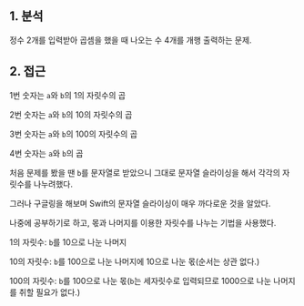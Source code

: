 ## 1. 분석

정수 2개를 입력받아 곱셈을 했을 때 나오는 수 4개를 개행 출력하는 문제.

## 2. 접근

1번 숫자는 `a`와 `b`의 1의 자릿수의 곱

2번 숫자는 `a`와 `b`의 10의 자릿수의 곱

3번 숫자는 `a`와 `b`의 100의 자릿수의 곱

4번 숫자는 `a`와 `b`의 곱

처음 문제를 봤을 땐 `b`를 문자열로 받았으니 그대로 문자열 슬라이싱을 해서 각각의 자릿수를 나누려했다.

그러나 구글링을 해보며 Swift의 문자열 슬라이싱이 매우 까다로운 것을 알았다.

나중에 공부하기로 하고, 몫과 나머지를 이용한 자릿수를 나누는 기법을 사용했다.

1의 자릿수: `b`를 10으로 나눈 나머지

10의 자릿수: `b`를 100으로 나눈 나머지에 10으로 나눈 몫(순서는 상관 없다.)

100의 자릿수: `b`를 100으로 나눈 몫(`b`는 세자릿수로 입력되므로 1000으로 나눈 나머지를 취할 필요가 없다.)